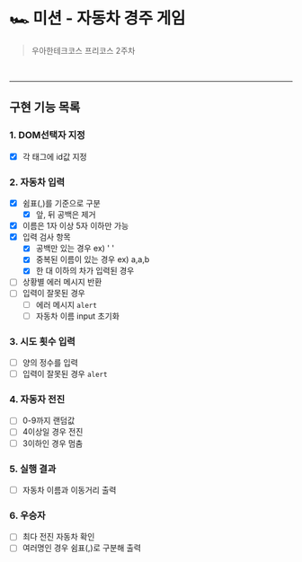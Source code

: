 # 🏎 미션 - 자동차 경주 게임

> 우아한테크코스 프리코스 2주차

<br>

---

## 구현 기능 목록

### 1. DOM선택자 지정

- [x] 각 태그에 id값 지정

### 2. 자동차 입력

- [x] 쉼표(,)를 기준으로 구분
  - [x] 앞, 뒤 공백은 제거
- [x] 이름은 1자 이상 5자 이하만 가능
- [x] 입력 검사 항목
  - [x] 공백만 있는 경우 ex) ' '
  - [x] 중복된 이름이 있는 경우 ex) a,a,b
  - [x] 한 대 이하의 차가 입력된 경우
- [ ] 상황별 에러 메시지 반환
- [ ] 입력이 잘못된 경우
  - [ ] 에러 메시지 `alert`
  - [ ] 자동차 이름 input 초기화

### 3. 시도 횟수 입력

- [ ] 양의 정수를 입력
- [ ] 입력이 잘못된 경우 `alert`

### 4. 자동자 전진

- [ ] 0-9까지 랜덤값
- [ ] 4이상일 경우 전진
- [ ] 3이하인 경우 멈춤

### 5. 실행 결과

- [ ] 자동차 이름과 이동거리 출력

### 6. 우승자

- [ ] 최다 전진 자동차 확인
- [ ] 여러명인 경우 쉼표(,)로 구분해 출력
